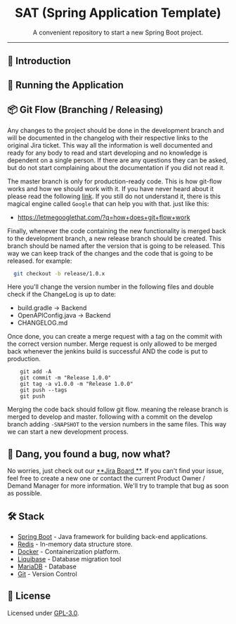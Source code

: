 <p align="center">
<h1 align="center">SAT (Spring Application Template)</h1>
<p align="center">A convenient repository to start a new Spring Boot project.</p>

---

## 📝 Introduction

## 🚗 Running the Application

## 📦 Git Flow (Branching / Releasing)

Any changes to the project should be done in the development branch and will be documented in the changelog with their
respective links to
the original Jira ticket. This way all the information is well documented and ready for any body to read and start
developing and no
knowledge is dependent on a single person. If there are any questions they can be asked, but do not start complaining
about the
documentation if you did not read it.

The master branch is only for production-ready code. This is how git-flow works and how we should work with it. If you
have never heard
about it please read the following [link](https://nvie.com/posts/a-successful-git-branching-model/). If you still do not
understand it,
there is this magical engine called `Google` that can help you with that. just like this:

* https://letmegooglethat.com/?q=how+does+git+flow+work

Finally, whenever the code containing the new functionality is merged back to the development branch, a new release
branch should be
created. This branch should be named after the version that is going to be released. This way we can keep track of the
changes and the code
that is going to be released. for example:

```bash
  git checkout -b release/1.0.x
```

Here you'll change the version number in the following files and double check if the ChangeLog is up to date:

* build.gradle -> Backend
* OpenAPIConfig.java -> Backend
* CHANGELOG.md

Once done, you can create a merge request with a tag on the commit with the correct version number. Merge request is
only allowed to be
merged back whenever the jenkins build is successful AND the code is put to production.

```
    git add -A
    git commit -m "Release 1.0.0"
    git tag -a v1.0.0 -m "Release 1.0.0"
    git push --tags
    git push
```

Merging the code back should follow git flow. meaning the release branch is merged to develop and master. following with
a commit on the
develop branch adding `-SNAPSHOT` to the version numbers in the same files. This way we can start a new development
process.

## 🐞 Dang, you found a bug, now what?

No worries, just check out our [**Jira Board
**](https://vodafoneziggonl.atlassian.net/jira/software/c/projects/SMTDEV/boards/4218/backlog).
If you can't find your issue, feel free to create a new one or contact the current Product Owner / Demand Manager for
more information.
We'll try to trample that bug as soon as possible.

## 🛠️ Stack

- [Spring Boot](https://spring.io/projects/spring-boot) - Java framework for building back-end applications.
- [Redis](https://redis.io/) - In-memory data structure store.
- [Docker](https://www.docker.com/) - Containerization platform.
- [Liquibase](https://www.liquibase.org/) - Database migration tool
- [MariaDB](https://mariadb.org/) - Database
- [Git](https://git-scm.com/) - Version Control

## 📜 License

Licensed under [GPL-3.0](https://www.gnu.org/licenses/gpl-3.0.html#license-text).

